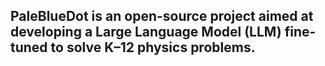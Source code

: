 ## PaleBlueDot is an open-source project aimed at developing a Large Language Model (LLM) fine-tuned to solve K–12 physics problems.
